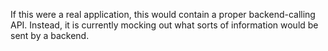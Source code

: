 If this were a real application, this would contain a proper backend-calling API. Instead, it is currently mocking out what sorts of information would be sent by a backend.